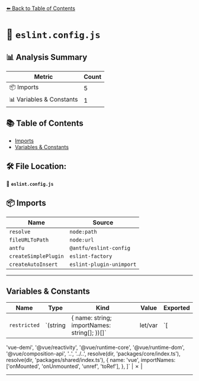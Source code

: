 [⬅️ Back to Table of Contents](index.md)

# 📄 `eslint.config.js`

## 📊 Analysis Summary

| Metric | Count |
|--------|-------|
| 📦 Imports | 5 |
| 📊 Variables & Constants | 1 |

## 📚 Table of Contents

- [Imports](#imports)
- [Variables & Constants](#variables-constants)

## 🛠️ File Location:
📂 **`eslint.config.js`**

## 📦 Imports

| Name | Source |
|------|--------|
| `resolve` | `node:path` |
| `fileURLToPath` | `node:url` |
| `antfu` | `@antfu/eslint-config` |
| `createSimplePlugin` | `eslint-factory` |
| `createAutoInsert` | `eslint-plugin-unimport` |


---

## Variables & Constants

| Name | Type | Kind | Value | Exported |
|------|------|------|-------|----------|
| `restricted` | `(string | { name: string; importNames: string[]; })[]` | let/var | `[
  'vue-demi',
  '@vue/reactivity',
  '@vue/runtime-core',
  '@vue/runtime-dom',
  '@vue/composition-api',
  '..',
  '../..',
  resolve(dir, 'packages/core/index.ts'),
  resolve(dir, 'packages/shared/index.ts'),
  {
    name: 'vue',
    importNames: ['onMounted', 'onUnmounted', 'unref', 'toRef'],
  },
]` | ✗ |


---